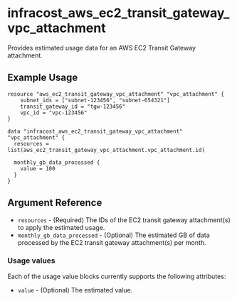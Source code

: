 # infracost_aws_ec2_transit_gateway_vpc_attachment

Provides estimated usage data for an AWS EC2 Transit Gateway attachment.

## Example Usage

```hcl
resource "aws_ec2_transit_gateway_vpc_attachment" "vpc_attachment" {
    subnet_ids = ["subnet-123456", "subnet-654321"]
    transit_gateway_id = "tgw-123456"
    vpc_id = "vpc-123456"
}

data "infracost_aws_ec2_transit_gateway_vpc_attachment" "vpc_attachment" {
  resources = list(aws_ec2_transit_gateway_vpc_attachment.vpc_attachment.id)

  monthly_gb_data_processed {
    value = 100
  }
}
```

## Argument Reference

* `resources` - (Required) The IDs of the EC2 transit gateway attachment(s) to apply the estimated usage.
* `monthly_gb_data_processed` - (Optional) The estimated GB of data processed by the EC2 transit gateway attachment(s) per month.

### Usage values

Each of the usage value blocks currently supports the following attributes:

* `value` - (Optional) The estimated value.

